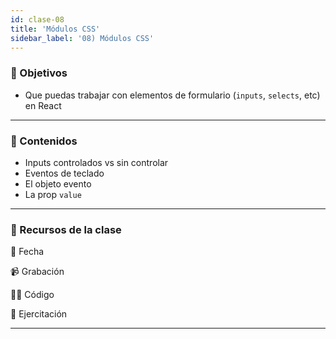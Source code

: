 ```yaml
---
id: clase-08
title: 'Módulos CSS'
sidebar_label: '08) Módulos CSS'
---
```


### 🏁 Objetivos

- Que puedas trabajar con elementos de formulario (`inputs`, `selects`, etc) en React

---

### 📝 Contenidos

- Inputs controlados vs sin controlar
- Eventos de teclado
- El objeto evento
- La prop `value`

---

### 🚀 Recursos de la clase

📆 Fecha

📹 Grabación

👩‍💻 Código

💪 Ejercitación

---

